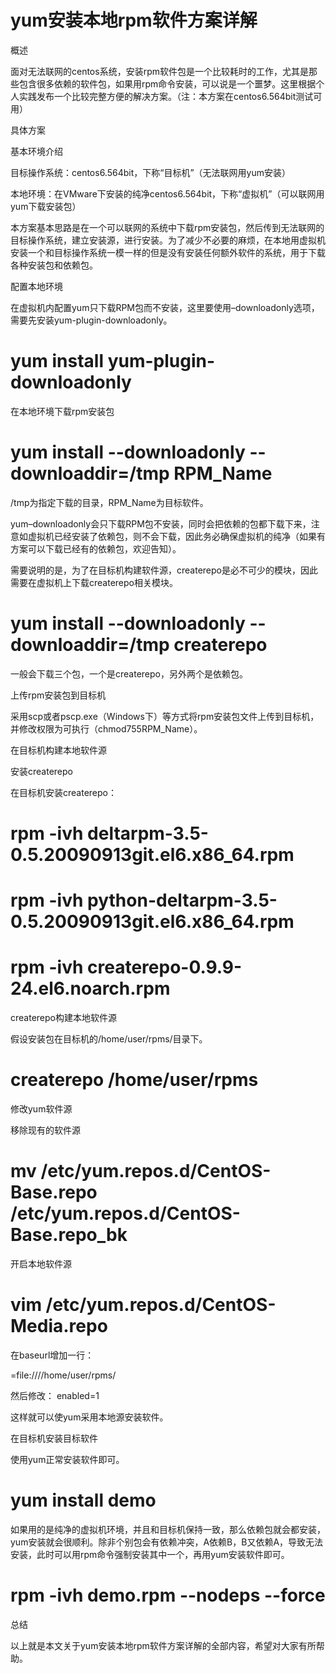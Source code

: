 
# yum安装本地rpm软件方案详解

概述

面对无法联网的centos系统，安装rpm软件包是一个比较耗时的工作，尤其是那些包含很多依赖的软件包，如果用rpm命令安装，可以说是一个噩梦。这里根据个人实践发布一个比较完整方便的解决方案。（注：本方案在centos6.564bit测试可用）

具体方案

基本环境介绍

目标操作系统：centos6.564bit，下称“目标机”（无法联网用yum安装）

本地环境：在VMware下安装的纯净centos6.564bit，下称“虚拟机”（可以联网用yum下载安装包）

本方案基本思路是在一个可以联网的系统中下载rpm安装包，然后传到无法联网的目标操作系统，建立安装源，进行安装。为了减少不必要的麻烦，在本地用虚拟机安装一个和目标操作系统一模一样的但是没有安装任何额外软件的系统，用于下载各种安装包和依赖包。

配置本地环境

在虚拟机内配置yum只下载RPM包而不安装，这里要使用–downloadonly选项，需要先安装yum-plugin-downloadonly。


# yum install yum-plugin-downloadonly

在本地环境下载rpm安装包

# yum install --downloadonly --downloaddir=/tmp RPM_Name

/tmp为指定下载的目录，RPM_Name为目标软件。

yum–downloadonly会只下载RPM包不安装，同时会把依赖的包都下载下来，注意如虚拟机已经安装了依赖包，则不会下载，因此务必确保虚拟机的纯净（如果有方案可以下载已经有的依赖包，欢迎告知）。

需要说明的是，为了在目标机构建软件源，createrepo是必不可少的模块，因此需要在虚拟机上下载createrepo相关模块。

# yum install --downloadonly --downloaddir=/tmp createrepo

一般会下载三个包，一个是createrepo，另外两个是依赖包。

上传rpm安装包到目标机

采用scp或者pscp.exe（Windows下）等方式将rpm安装包文件上传到目标机，并修改权限为可执行（chmod755RPM_Name）。

在目标机构建本地软件源

安装createrepo

在目标机安装createrepo：

# rpm -ivh deltarpm-3.5-0.5.20090913git.el6.x86_64.rpm

# rpm -ivh python-deltarpm-3.5-0.5.20090913git.el6.x86_64.rpm

# rpm -ivh createrepo-0.9.9-24.el6.noarch.rpm

createrepo构建本地软件源

假设安装包在目标机的/home/user/rpms/目录下。

# createrepo /home/user/rpms

修改yum软件源

移除现有的软件源

# mv /etc/yum.repos.d/CentOS-Base.repo /etc/yum.repos.d/CentOS-Base.repo_bk

开启本地软件源

# vim /etc/yum.repos.d/CentOS-Media.repo

在baseurl增加一行：

=file:////home/user/rpms/

然后修改： enabled=1

这样就可以使yum采用本地源安装软件。

在目标机安装目标软件

使用yum正常安装软件即可。

# yum install demo

如果用的是纯净的虚拟机环境，并且和目标机保持一致，那么依赖包就会都安装，yum安装就会很顺利。除非个别包会有依赖冲突，A依赖B，B又依赖A，导致无法安装，此时可以用rpm命令强制安装其中一个，再用yum安装软件即可。

# rpm -ivh demo.rpm --nodeps --force

总结

以上就是本文关于yum安装本地rpm软件方案详解的全部内容，希望对大家有所帮助。
